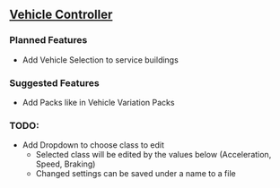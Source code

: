 ## [Vehicle Controller](https://mods.paradoxplaza.com/mods/104781/Windows) 

### Planned Features
- Add Vehicle Selection to service buildings

### Suggested Features
- Add Packs like in Vehicle Variation Packs

### TODO:
- Add Dropdown to choose class to edit
    - Selected class will be edited by the values below (Acceleration, Speed, Braking)
    - Changed settings can be saved under a name to a file